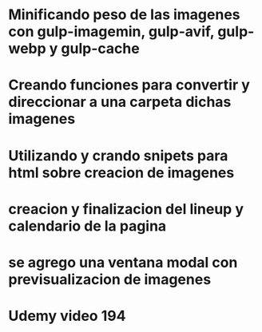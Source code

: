 # Minificando peso de las imagenes con gulp-imagemin, gulp-avif, gulp-webp y gulp-cache
# Creando funciones para convertir y direccionar a una carpeta dichas imagenes
# Utilizando y crando snipets para html sobre creacion de imagenes
# creacion y finalizacion del lineup y calendario de la pagina
# se agrego una ventana modal con previsualizacion de imagenes

# Udemy video 194